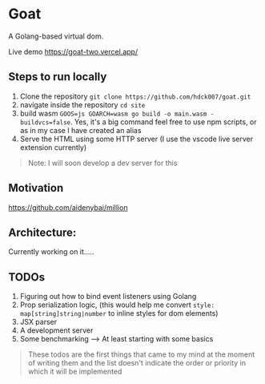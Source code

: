 # Goat

A Golang-based virtual dom.

Live demo https://goat-two.vercel.app/

## Steps to run locally
1. Clone the repository `git clone https://github.com/hdck007/goat.git`
2. navigate inside the repository `cd site`
3. build wasm `GOOS=js GOARCH=wasm go build -o main.wasm -buildvcs=false`. Yes, it's a big command feel free to use npm scripts, or as in my case I have created an alias
4. Serve the HTML using some HTTP server (I use the vscode live server extension currently)

> Note: I will soon develop a dev server for this

## Motivation
https://github.com/aidenybai/million

## Architecture:

Currently working on it.....

## TODOs
1. Figuring out how to bind event listeners using Golang
2. Prop serialization logic, (this would help me convert `style: map[string]string|number` to inline styles for dom elements)
3. JSX parser
4. A development server
5. Some benchmarking --> At least starting with some basics

> These todos are the first things that came to my mind at the moment of writing them and the list doesn't indicate the order or priority in which it will be implemented

